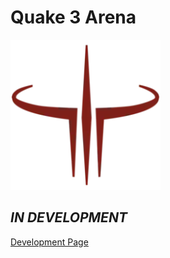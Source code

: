 # Quake 3 Arena

![Quake 3 Arena](../../images/game-logos/q3arena.png)

## *IN DEVELOPMENT*

[Development Page](../../development/games/q3arena.md)